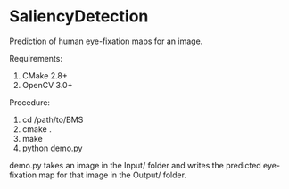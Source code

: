 # SaliencyDetection
Prediction of human eye-fixation maps for an image.

Requirements:

1. CMake 2.8+
2. OpenCV 3.0+


Procedure:

1. cd /path/to/BMS
2. cmake .
3. make
4. python demo.py

demo.py takes an image in the Input/ folder and writes the predicted eye-fixation map for that image in the Output/ folder.
